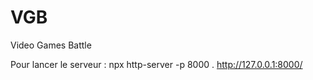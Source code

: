 # VGB

Video Games Battle

Pour lancer le serveur : npx http-server -p 8000 .
http://127.0.0.1:8000/
